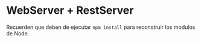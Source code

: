 # WebServer + RestServer

Recuerden que deben de ejecutar ```npm install``` para reconstruir los modulos de Node. 

